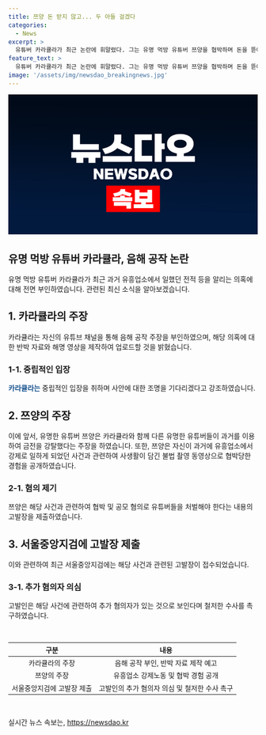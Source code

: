 ```yaml
---
title: 쯔양 돈 받지 않고... 두 아들 걸겠다
categories:
  - News
excerpt: >
  유튜버 카라큘라가 최근 논란에 휘말렸다. 그는 유명 먹방 유튜버 쯔양을 협박하며 돈을 뜯어냈다는 의혹을 전면 부인했다. 이를 폭로한 가세연 대표에게 의혹에 대한 파장을 물었고, 자신의 결백을 강조했다. 또한, 정규 콘텐츠 업로드를 잠정 중단하고 반박 자료와 해명 영상을 제작할 계획이라고 밝혔다. 이 사안은 유명 유튜버인 쯔양의 과거를 빌미로 한 음해 공작과 관련이 있으며, 이에 관련된 고발장도 서울중앙지검에 접수되었다.
feature_text: >
  유튜버 카라큘라가 최근 논란에 휘말렸다. 그는 유명 먹방 유튜버 쯔양을 협박하며 돈을 뜯어냈다는 의혹을 전면 부인했다. 이를 폭로한 가세연 대표에게 의혹에 대한 파장을 물었고, 자신의 결백을 강조했다. 또한, 정규 콘텐츠 업로드를 잠정 중단하고 반박 자료와 해명 영상을 제작할 계획이라고 밝혔다. 이 사안은 유명 유튜버인 쯔양의 과거를 빌미로 한 음해 공작과 관련이 있으며, 이에 관련된 고발장도 서울중앙지검에 접수되었다.
image: '/assets/img/newsdao_breakingnews.jpg'
---
```


<p><img src="/assets/img/newsdao_breakingnews.jpg" alt="ontimetimes 속보" /></p>

<h2>유명 먹방 유튜버 카라큘라, 음해 공작 논란</h2>

<p data-ke-size="size16">유명 먹방 유튜버 카라큘라가 최근 과거 유흥업소에서 일했던 전적 등을 알리는 의혹에 대해 전면 부인하였습니다. 관련된 최신 소식을 알아보겠습니다.</p>

<h2 data-ke-size="size26">1. 카라큘라의 주장</h2>

<p data-ke-size="size16">카라큘라는 자신의 유튜브 채널을 통해 음해 공작 주장을 부인하였으며, 해당 의혹에 대한 반박 자료와 해명 영상을 제작하여 업로드할 것을 밝혔습니다.</p>

<h3>1-1. 중립적인 입장</h3>

<p data-ke-size="size16"><b><span style="color: #1a5490;">카라큘라는</span></b> 중립적인 입장을 취하며 사안에 대한 조명을 기다리겠다고 강조하였습니다.</p>

<h2 data-ke-size="size26">2. 쯔양의 주장</h2>

<p data-ke-size="size16">이에 앞서, 유명한 유튜버 쯔양은 카라큘라와 함께 다른 유명한 유튜버들이 과거를 이용하여 금전을 강탈했다는 주장을 하였습니다. 또한, 쯔양은 자신이 과거에 유흥업소에서 강제로 일하게 되었던 사건과 관련하여 사생활이 담긴 불법 촬영 동영상으로 협박당한 경험을 공개하였습니다.</p>

<h3>2-1. 혐의 제기</h3>

<p data-ke-size="size16">쯔양은 해당 사건과 관련하여 협박 및 공모 혐의로 유튜버들을 처벌해야 한다는 내용의 고발장을 제출하였습니다.</p>

<h2 data-ke-size="size26">3. 서울중앙지검에 고발장 제출</h2>

<p data-ke-size="size16">이와 관련하여 최근 서울중앙지검에는 해당 사건과 관련된 고발장이 접수되었습니다.</p>

<h3>3-1. 추가 혐의자 의심</h3>

<p data-ke-size="size16">고발인은 해당 사건에 관련하여 추가 혐의자가 있는 것으로 보인다며 철저한 수사를 촉구하였습니다.</p>

<p data-ke-size="size16">&nbsp;</p>

<table>
    <thead>
        <tr>
            <th style="text-align: center;">구분</th>
            <th style="text-align: center;">내용</th>
        </tr>
    </thead>
    <tbody>
        <tr>
            <td style="text-align: center;">카라큘라의 주장</td>
            <td style="text-align: center;">음해 공작 부인, 반박 자료 제작 예고</td>
        </tr>
        <tr>
            <td style="text-align: center;">쯔양의 주장</td>
            <td style="text-align: center;">유흥업소 강제노동 및 협박 경험 공개</td>
        </tr>
        <tr>
            <td style="text-align: center;">서울중앙지검에 고발장 제출</td>
            <td style="text-align: center;">고발인의 추가 혐의자 의심 및 철저한 수사 촉구</td>
        </tr>
    </tbody>
</table>

<p data-ke-size="size16">&nbsp;</p>
실시간 뉴스 속보는, <a href="https://newsdao.kr" rel="dofollow">https://newsdao.kr</a>


